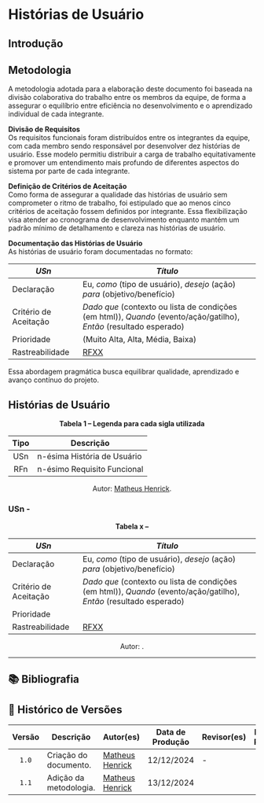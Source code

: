 # Histórias de Usuário

## Introdução



## Metodologia

A metodologia adotada para a elaboração deste documento foi baseada na divisão colaborativa do trabalho entre os membros da equipe, de forma a assegurar o equilíbrio entre eficiência no desenvolvimento e o aprendizado individual de cada integrante.

**Divisão de Requisitos**  
Os requisitos funcionais foram distribuídos entre os integrantes da equipe, com cada membro sendo responsável por desenvolver dez histórias de usuário. Esse modelo permitiu distribuir a carga de trabalho equitativamente e promover um entendimento mais profundo de diferentes aspectos do sistema por parte de cada integrante.

**Definição de Critérios de Aceitação**  
Como forma de assegurar a qualidade das histórias de usuário sem comprometer o ritmo de trabalho, foi estipulado que ao menos cinco critérios de aceitação fossem definidos por integrante. Essa flexibilização visa atender ao cronograma de desenvolvimento enquanto mantém um padrão mínimo de detalhamento e clareza nas histórias de usuário.

**Documentação das Histórias de Usuário**  
As histórias de usuário foram documentadas no formato:

<center>

| *USn* | *Título* |
| ----- | -------- |
| Declaração | Eu, *como* (tipo de usuário), *desejo* (ação) *para* (objetivo/benefício) |
| Critério de Aceitação | *Dado que* (contexto ou lista de condições (em html)), *Quando* (evento/ação/gatilho), *Então* (resultado esperado) |
| Prioridade | (Muito Alta, Alta, Média, Baixa) |
| Rastreabilidade | [RFXX]() |

</center>

Essa abordagem pragmática busca equilibrar qualidade, aprendizado e avanço contínuo do projeto.

## Histórias de Usuário

<div align="center">
    <p><strong>Tabela 1 – Legenda para cada sigla utilizada</strong></p>
</div>

<center>

| Tipo | Descrição |
| :--: | --------- |
| USn  | n-ésima História de Usuário |
| RFn  | n-ésimo Requisito Funcional |

</center>

<div align="center">
    <p>Autor: <a href="https://github.com/MatheusHenrickSantos">Matheus Henrick</a>.</p>
</div>


### USn - 



<div align="center">
    <p><strong>Tabela x – </strong></p>
</div>

<center>

| *USn* | *Título* |
| ----- | -------- |
| Declaração | Eu, *como* (tipo de usuário), *desejo* (ação) *para* (objetivo/benefício) |
| Critério de Aceitação | *Dado que* (contexto ou lista de condições (em html)), *Quando* (evento/ação/gatilho), *Então* (resultado esperado) |
| Prioridade |  |
| Rastreabilidade | [RFXX]() |

</center>

<div align="center">
    <p>Autor: <a href=""></a>.</p>
</div>

---



## 📚 Bibliografia



## 📑 Histórico de Versões

| Versão | Descrição | Autor(es) | Data de Produção | Revisor(es) | Data de Revisão | 
| :----: | --------- | --------- | :--------------: | ----------- | :-------------: |
| `1.0` | Criação do documento. | [Matheus Henrick](https://github.com/MatheusHenrickSantos) | 12/12/2024 | - | - |
| `1.1` | Adição da metodologia. | [Matheus Henrick](https://github.com/MatheusHenrickSantos) | 13/12/2024 |  |  |
